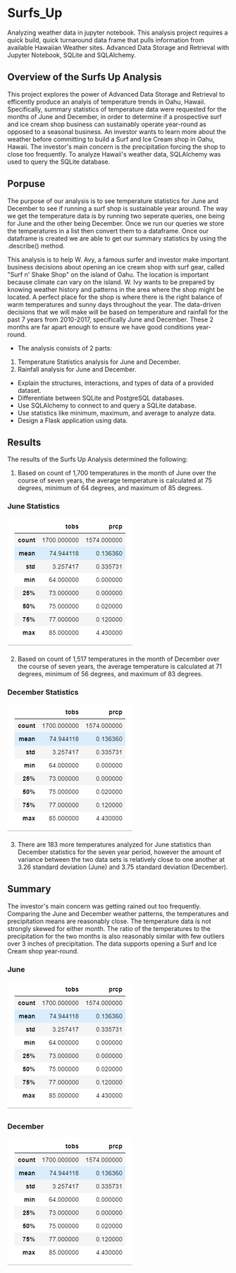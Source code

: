 # Surfs_Up

Analyzing weather data in jupyter notebook.
This analysis project requires a quick build, quick turnaround data frame that pulls information from available Hawaiian Weather sites.
Advanced Data Storage and Retrieval with Jupyter Notebook, SQLite and SQLAlchemy.

## Overview of the Surfs Up Analysis

This project explores the power of Advanced Data Storage and Retrieval to efficently produce an analyis of temperature trends in Oahu, Hawaii. Specifically, summary statistics of temperature data were requested for the months of June and December, in order to determine if a prospective surf and ice cream shop business can sustainably operate year-round as opposed to a seasonal business.
An investor wants to learn more about the weather before committing to build a Surf and Ice Cream shop in Oahu, Hawaii. The investor's main concern is the precipitation forcing the shop to close too frequently. To analyze Hawaii's weather data, SQLAlchemy was used to query the SQLite database.

## Porpuse

The purpose of our analysis is to see temperature statistics for June and December to see if running a surf shop is sustainable year around. The way we get the temperature data is by running two seperate queries, one being for June and the other being December. Once we run our queries we store the temperatures in a list then convert them to a dataframe. Once our dataframe is created we are able to get our summary statistics by using the .describe() method.

This analysis is to help W. Avy, a famous surfer and investor make important business decisions about opening an ice cream shop with surf gear, called "Surf n' Shake Shop" on the island of Oahu. The location is important because climate can vary on the island. W. Ivy wants to be prepared by knowing weather history and patterns in the area where the shop might be located. A perfect place for the shop is where there is the right balance of warm temperatures and sunny days throughout the year. The data-driven decisions that we will make will be based on temperature and rainfall for the past 7 years from 2010-2017, specifically June and December. These 2 months are far apart enough to ensure we have good conditions year-round.

  - The analysis consists of 2 parts:   
  1. Temperature Statistics analysis for June and December.
  2. Rainfall analysis for June and December.
  
- Explain the structures, interactions, and types of data of a provided dataset.
- Differentiate between SQLite and PostgreSQL databases.
- Use SQLAlchemy to connect to and query a SQLite database.
- Use statistics like minimum, maximum, and average to analyze data.
- Design a Flask application using data.

## Results

The results of the Surfs Up Analysis determined the following:

1. Based on count of 1,700 temperatures in the month of June over the course of seven years, the average temperature is calculated at 75 degrees, minimum of 64 degrees, and maximum of 85 degrees.

### June Statistics

![Pic_1](https://github.com/Baylex/surfs_up/blob/main/Resources/june_stat_temp_prcp.PNG)

2. Based on count of 1,517 temperatures in the month of December over the course of seven years, the average temperature is calculated at 71 degrees, minimum of 56 degrees, and maximum of 83 degrees.

### December Statistics

![Pic_1](https://github.com/Baylex/surfs_up/blob/main/Resources/june_stat_temp_prcp.PNG)

3. There are 183 more temperatures analyzed for June statistics than December statistics for the seven year period, however the amount of variance between the two data sets is relatively close to one another at 3.26 standard deviation (June) and 3.75 standard deviation (December).

## Summary

The investor's main concern was getting rained out too frequently. Comparing the June and December weather patterns, the temperatures and precipitation means are reasonably close. The temperature data is not strongly skewed for either month. The ratio of the temperatures to the precipitation for the two months is also reasonably similar with few outliers over 3 inches of precipitation. The data supports opening a Surf and Ice Cream shop year-round.

### June

![Pic_1](https://github.com/Baylex/surfs_up/blob/main/Resources/june_stat_temp_prcp.PNG)

### December

![Pic_1](https://github.com/Baylex/surfs_up/blob/main/Resources/june_stat_temp_prcp.PNG)
